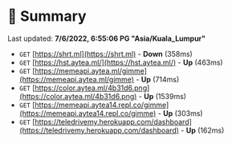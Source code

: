# 📖 Summary
Last updated: **7/6/2022, 6:55:06 PG "Asia/Kuala_Lumpur"**

- `GET` [https://shrt.ml](https://shrt.ml) - **Down** (358ms)
- `GET` [https://hst.aytea.ml/](https://hst.aytea.ml/) - **Up** (463ms)
- `GET` [https://memeapi.aytea.ml/gimme](https://memeapi.aytea.ml/gimme) - **Up** (714ms)
- `GET` [https://color.aytea.ml/4b31d6.png](https://color.aytea.ml/4b31d6.png) - **Up** (1539ms)
- `GET` [https://memeapi.aytea14.repl.co/gimme](https://memeapi.aytea14.repl.co/gimme) - **Up** (303ms)
- `GET` [https://teledrivemy.herokuapp.com/dashboard](https://teledrivemy.herokuapp.com/dashboard) - **Up** (162ms)

